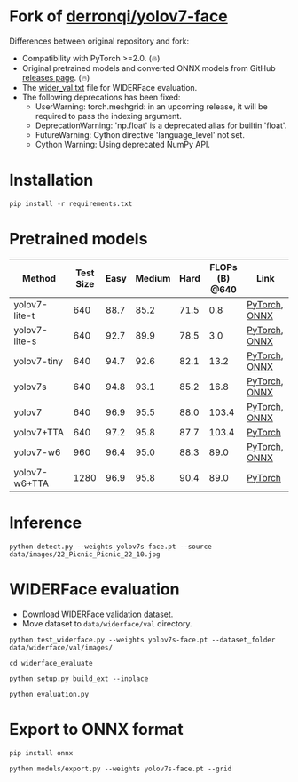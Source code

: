# Fork of [derronqi/yolov7-face](https://github.com/derronqi/yolov7-face)

Differences between original repository and fork:

* Compatibility with PyTorch >=2.0. (🔥)
* Original pretrained models and converted ONNX models from GitHub [releases page](https://github.com/clibdev/yolov7-face/releases). (🔥)
* The [wider_val.txt](data/widerface/val/wider_val.txt) file for WIDERFace evaluation.
* The following deprecations has been fixed:
  * UserWarning: torch.meshgrid: in an upcoming release, it will be required to pass the indexing argument. 
  * DeprecationWarning: 'np.float' is a deprecated alias for builtin 'float'.
  * FutureWarning: Cython directive 'language_level' not set.
  * Cython Warning: Using deprecated NumPy API.

# Installation

```shell
pip install -r requirements.txt
```

# Pretrained models

| Method        | Test Size | Easy | Medium | Hard | FLOPs (B) @640 | Link                                                                                                                                                                                      |
|---------------|-----------|------|--------|------|----------------|-------------------------------------------------------------------------------------------------------------------------------------------------------------------------------------------|
| yolov7-lite-t | 640       | 88.7 | 85.2   | 71.5 | 0.8            | [PyTorch](https://github.com/clibdev/yolov7-face/releases/latest/download/yolov7-lite-t.pt), [ONNX](https://github.com/clibdev/yolov7-face/releases/latest/download/yolov7-lite-t.onnx)   |
| yolov7-lite-s | 640       | 92.7 | 89.9   | 78.5 | 3.0            | [PyTorch](https://github.com/clibdev/yolov7-face/releases/latest/download/yolov7-lite-s.pt), [ONNX](https://github.com/clibdev/yolov7-face/releases/latest/download/yolov7-lite-s.onnx)   |
| yolov7-tiny   | 640       | 94.7 | 92.6   | 82.1 | 13.2           | [PyTorch](https://github.com/clibdev/yolov7-face/releases/latest/download/yolov7-tiny.pt), [ONNX](https://github.com/clibdev/yolov7-face/releases/latest/download/yolov7-tiny.onnx)       |
| yolov7s       | 640       | 94.8 | 93.1   | 85.2 | 16.8           | [PyTorch](https://github.com/clibdev/yolov7-face/releases/latest/download/yolov7s-face.pt), [ONNX](https://github.com/clibdev/yolov7-face/releases/latest/download/yolov7s-face.onnx)     |
| yolov7        | 640       | 96.9 | 95.5   | 88.0 | 103.4          | [PyTorch](https://github.com/clibdev/yolov7-face/releases/latest/download/yolov7-face.pt), [ONNX](https://github.com/clibdev/yolov7-face/releases/latest/download/yolov7-face.onnx)       |
| yolov7+TTA    | 640       | 97.2 | 95.8   | 87.7 | 103.4          | [PyTorch](https://github.com/clibdev/yolov7-face/releases/latest/download/yolov7-face.pt)                                                                                                 |
| yolov7-w6     | 960       | 96.4 | 95.0   | 88.3 | 89.0           | [PyTorch](https://github.com/clibdev/yolov7-face/releases/latest/download/yolov7-w6-face.pt), [ONNX](https://github.com/clibdev/yolov7-face/releases/latest/download/yolov7-w6-face.onnx) |
| yolov7-w6+TTA | 1280      | 96.9 | 95.8   | 90.4 | 89.0           | [PyTorch](https://github.com/clibdev/yolov7-face/releases/latest/download/yolov7-w6-face.pt)                                                                                              |

# Inference

```shell
python detect.py --weights yolov7s-face.pt --source data/images/22_Picnic_Picnic_22_10.jpg
```

# WIDERFace evaluation

* Download WIDERFace [validation dataset](https://drive.google.com/file/d/1GUCogbp16PMGa39thoMMeWxp7Rp5oM8Q/view).
* Move dataset to `data/widerface/val` directory.

```shell
python test_widerface.py --weights yolov7s-face.pt --dataset_folder data/widerface/val/images/
```
```shell
cd widerface_evaluate
```
```shell
python setup.py build_ext --inplace
```
```shell
python evaluation.py
```

# Export to ONNX format

```shell
pip install onnx
```
```shell
python models/export.py --weights yolov7s-face.pt --grid
```

